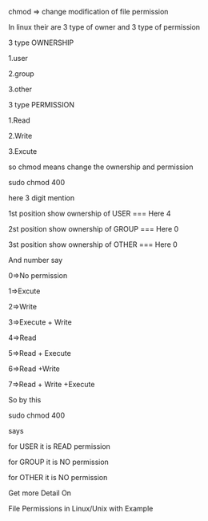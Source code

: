 chmod => change modification of file permission

In linux their are 3 type of owner and 3 type of permission

3 type OWNERSHIP

1.user

2.group

3.other

3 type PERMISSION

1.Read

2.Write

3.Excute

so chmod means change the ownership and permission

sudo chmod 400

here 3 digit mention

1st position show ownership of USER === Here 4

2st position show ownership of GROUP === Here 0

3st position show ownership of OTHER === Here 0

And number say

0=>No permission

1=>Excute

2=>Write

3=>Execute + Write

4=>Read

5=>Read + Execute

6=>Read +Write

7=>Read + Write +Execute

So by this

sudo chmod 400

says

for USER it is READ permission

for GROUP it is NO permission

for OTHER it is NO permission

Get more Detail On

File Permissions in Linux/Unix with Example